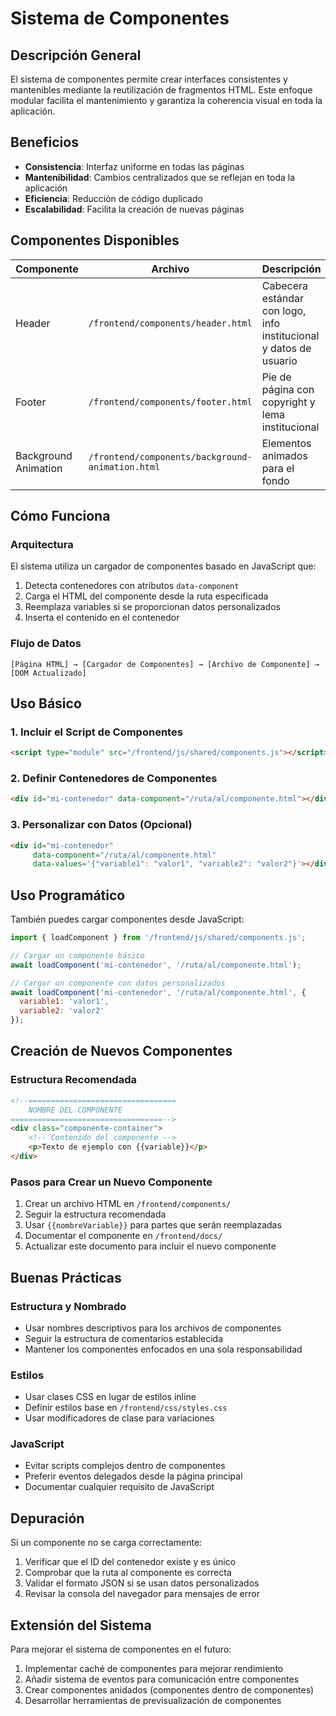 # Sistema de Componentes

## Descripción General
El sistema de componentes permite crear interfaces consistentes y mantenibles mediante la reutilización de fragmentos HTML. Este enfoque modular facilita el mantenimiento y garantiza la coherencia visual en toda la aplicación.

## Beneficios
- **Consistencia**: Interfaz uniforme en todas las páginas
- **Mantenibilidad**: Cambios centralizados que se reflejan en toda la aplicación
- **Eficiencia**: Reducción de código duplicado
- **Escalabilidad**: Facilita la creación de nuevas páginas

## Componentes Disponibles

| Componente | Archivo | Descripción | Documentación |
|------------|---------|-------------|---------------|
| Header | `/frontend/components/header.html` | Cabecera estándar con logo, info institucional y datos de usuario | [Ver documentación](/frontend/docs/header-component.md) |
| Footer | `/frontend/components/footer.html` | Pie de página con copyright y lema institucional | [Ver documentación](/frontend/docs/footer-component.md) |
| Background Animation | `/frontend/components/background-animation.html` | Elementos animados para el fondo | [Ver documentación](/frontend/docs/background-animation-component.md) |

## Cómo Funciona

### Arquitectura
El sistema utiliza un cargador de componentes basado en JavaScript que:
1. Detecta contenedores con atributos `data-component`
2. Carga el HTML del componente desde la ruta especificada
3. Reemplaza variables si se proporcionan datos personalizados
4. Inserta el contenido en el contenedor

### Flujo de Datos
```
[Página HTML] → [Cargador de Componentes] → [Archivo de Componente] → [DOM Actualizado]
```

## Uso Básico

### 1. Incluir el Script de Componentes
```html
<script type="module" src="/frontend/js/shared/components.js"></script>
```

### 2. Definir Contenedores de Componentes
```html
<div id="mi-contenedor" data-component="/ruta/al/componente.html"></div>
```

### 3. Personalizar con Datos (Opcional)
```html
<div id="mi-contenedor" 
     data-component="/ruta/al/componente.html"
     data-values='{"variable1": "valor1", "variable2": "valor2"}'></div>
```

## Uso Programático

También puedes cargar componentes desde JavaScript:

```javascript
import { loadComponent } from '/frontend/js/shared/components.js';

// Cargar un componente básico
await loadComponent('mi-contenedor', '/ruta/al/componente.html');

// Cargar un componente con datos personalizados
await loadComponent('mi-contenedor', '/ruta/al/componente.html', {
  variable1: 'valor1',
  variable2: 'valor2'
});
```

## Creación de Nuevos Componentes

### Estructura Recomendada
```html
<!--=================================
    NOMBRE DEL COMPONENTE
==================================-->
<div class="componente-container">
    <!-- Contenido del componente -->
    <p>Texto de ejemplo con {{variable}}</p>
</div>
```

### Pasos para Crear un Nuevo Componente
1. Crear un archivo HTML en `/frontend/components/`
2. Seguir la estructura recomendada
3. Usar `{{nombreVariable}}` para partes que serán reemplazadas
4. Documentar el componente en `/frontend/docs/`
5. Actualizar este documento para incluir el nuevo componente

## Buenas Prácticas

### Estructura y Nombrado
- Usar nombres descriptivos para los archivos de componentes
- Seguir la estructura de comentarios establecida
- Mantener los componentes enfocados en una sola responsabilidad

### Estilos
- Usar clases CSS en lugar de estilos inline
- Definir estilos base en `/frontend/css/styles.css`
- Usar modificadores de clase para variaciones

### JavaScript
- Evitar scripts complejos dentro de componentes
- Preferir eventos delegados desde la página principal
- Documentar cualquier requisito de JavaScript

## Depuración

Si un componente no se carga correctamente:
1. Verificar que el ID del contenedor existe y es único
2. Comprobar que la ruta al componente es correcta
3. Validar el formato JSON si se usan datos personalizados
4. Revisar la consola del navegador para mensajes de error

## Extensión del Sistema

Para mejorar el sistema de componentes en el futuro:
1. Implementar caché de componentes para mejorar rendimiento
2. Añadir sistema de eventos para comunicación entre componentes
3. Crear componentes anidados (componentes dentro de componentes)
4. Desarrollar herramientas de previsualización de componentes
